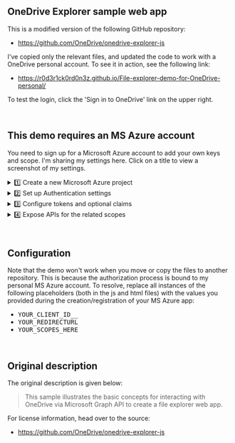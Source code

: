 ## OneDrive Explorer sample web app

This is a modified version of the following GitHub repository:
* https://github.com/OneDrive/onedrive-explorer-js

I've copied only the relevant files, and updated the code to work with a OneDrive personal account. To see it in action, see the following link:
* https://r0d3r1ck0rd0n3z.github.io/File-explorer-demo-for-OneDrive-personal/

To test the login, click the 'Sign in to OneDrive' link on the upper right.

&nbsp;
## This demo requires an MS Azure account

You need to sign up for a Microsoft Azure account to add your own keys and scope. I'm sharing my settings here. Click on a title to view a screenshot of my settings.


<details><summary>1️⃣ Create a new Microsoft Azure project</summary>
  <p></p>

* ![Create project](images/1_Create-project.png)
 
</details>


<details><summary>2️⃣ Set up Authentication settings</summary>
  <p></p>

* ![Authentication settings](images/2_Authentication-settings.png)
 
</details>


<details><summary>3️⃣ Configure tokens and optional claims</summary>
  <p></p>

* ![Token configuration](images/3_Token-configuration.png)
 
</details>


<details><summary>4️⃣ Expose APIs for the related scopes</summary>
  <p></p>

* ![Expose an API](images/4_Expose-an-API.png)
 
</details>

&nbsp;
## Configuration

Note that the demo won't work when you move or copy the files to another repository. This is because the authorization process is bound to my personal MS Azure account. To resolve, replace all instances of the following placeholders (both in the js and html files) with the values you provided during the creation/registration of your MS Azure app:

* <tt>YOUR_CLIENT_ID__</tt>
* <tt>YOUR_REDIRECTURL</tt>
* <tt>YOUR_SCOPES_HERE</tt>
        
        
&nbsp;
## Original description

The original description is given below:

> This sample illustrates the basic concepts for interacting with OneDrive via Microsoft Graph API to create a file explorer web app.


For license information, head over to the source:
* https://github.com/OneDrive/onedrive-explorer-js
